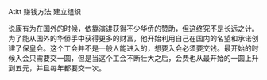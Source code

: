 Atitt 赚钱方法 建立组织

说康有为在国外的时候，依靠演讲获得不少华侨的赞助，但这终究不是长远之计。为了能从国外的华侨手中获得更多的财富，他开始利用自己在国内的名望和承诺创建了保皇会。这个工会并不是一般人能进入的，想要入会必须要交钱。最开始的时候入会只需要交一圆，但是当这个工会不断壮大之后，会费也从最开始的一圆上升到五元，并且每年都要交一次。
